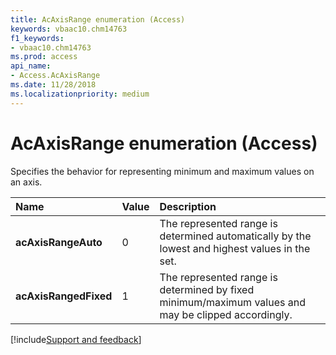 ```yaml
---
title: AcAxisRange enumeration (Access)
keywords: vbaac10.chm14763
f1_keywords:
- vbaac10.chm14763
ms.prod: access
api_name:
- Access.AcAxisRange
ms.date: 11/28/2018
ms.localizationpriority: medium
---
```



# AcAxisRange enumeration (Access)

Specifies the behavior for representing minimum and maximum values on an axis.

|Name|Value|Description|
|:-----|:-----|:-----|
|**acAxisRangeAuto**|0|The represented range is determined automatically by the lowest and highest values in the set.|
|**acAxisRangedFixed**|1|The represented range is determined by fixed minimum/maximum values and may be clipped accordingly.|

[!include[Support and feedback](~/includes/feedback-boilerplate.md)]